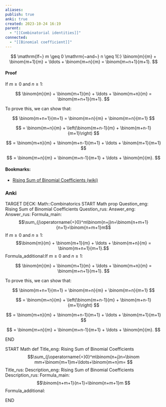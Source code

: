 ```yaml
---
aliases: 
publish: true
anki: true
created: 2023-10-24 16:19
parent:
  - "[[Combinatorial identities]]"
connected:
  - "[[Binomial coefficient]]"
---
```

$$
\mathrm{If~} m \geq 0 \mathrm{~and~} n \geq 1{:}
\binom{m}{m} + \binom{m+1}{m} + \ldots + \binom{m+n}{m} = \binom{m+n+1}{m+1}.
$$

#### Proof
If $m \geq 0$ and $n \geq 1$:

$$
\binom{m}{m} + \binom{m+1}{m} + \ldots + \binom{m+n}{m} = \binom{m+n+1}{m+1}.
$$

To prove this, we can show that:

$$
\binom{m+n+1}{m+1} = \binom{m+n}{m} + \binom{m+n}{m+1}
$$

$$
= \binom{m+n}{m} + \left(\binom{m+n-1}{m} + \binom{m+n-1}{m+1}\right)
$$

$$
= \binom{m+n}{m} + \binom{m+n-1}{m+1} + \ldots + \binom{m+1}{m+1}
$$

$$
= \binom{m+n}{m} + \binom{m+n-1}{m+1} + \ldots + \binom{m}{m}.
$$


#### Bookmarks:
- [Rising Sum of Binomial Coefficients (wiki)](https://proofwiki.org/wiki/Rising_Sum_of_Binomial_Coefficients "Rising Sum of Binomial Coefficients")


### Anki
TARGET DECK: Math::Combinatorics
START
Math prop
Question_eng: Rising Sum of Binomial Coefficients
Question_rus: 
Answer_eng: 
Answer_rus: 
Formula_main: $$\sum_{j\operatorname{=}0}^m\binom{n+j}n=\binom{n+m+1}{n+1}=\binom{n+m+1}m$$
If $m \geq 0$ and $n \geq 1$: $$\binom{m}{m} + \binom{m+1}{m} + \ldots + \binom{m+n}{m} = \binom{m+n+1}{m+1}.$$
Formula_additional:If ${} m \geq 0$ and $n \geq 1$:

$$
\binom{m}{m} + \binom{m+1}{m} + \ldots + \binom{m+n}{m} = \binom{m+n+1}{m+1}.
$$

To prove this, we can show that:

$$
\binom{m+n+1}{m+1} = \binom{m+n}{m} + \binom{m+n}{m+1}
$$

$$
= \binom{m+n}{m} + \left(\binom{m+n-1}{m} + \binom{m+n-1}{m+1}\right)
$$

$$
= \binom{m+n}{m} + \binom{m+n-1}{m+1} + \ldots + \binom{m+1}{m+1}
$$

$$
= \binom{m+n}{m} + \binom{m+n-1}{m+1} + \ldots + \binom{m}{m}.
$$
<!--ID: 1698168880326-->
END


START
Math def
Title_eng: Rising Sum of Binomial Coefficients $$\sum_{j\operatorname{=}0}^m\binom{n+j}n=\binom mm+\binom{m+1}m+\ldots+\binom{m+n}m=  $$ 
Title_rus: 
Description_eng: Rising Sum of Binomial Coefficients
Description_rus: 
Formula_main: $$\binom{n+m+1}{n+1}=\binom{n+m+1}m $$
Formula_additional:
<!--ID: 1698168880333-->
END











